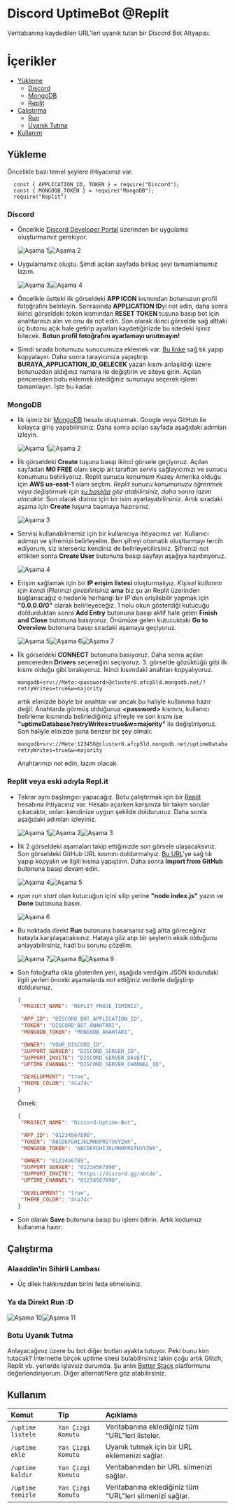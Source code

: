 # Discord UptimeBot @Replit

Veritabanına kaydedilen URL'leri uyanık tutan bir Discord Bot Altyapısı.

# İçerikler

- [Yükleme](./README.md#yükleme)
  - [Discord](./README.md#discord)
  - [MongoDB](./README.md#mongodb)
  - [Replit](./README.md#replit-veya-eski-adıyla-replit)
- [Çalıştırma](./README.md#çalıştırma)
  - [Run](./README.md#alaaddinin-sihirli-lambası)
  - [Uyanık Tutma](./README.md#botu-uyanık-tutma)
- [Kullanım](./README.md#kullanım)

## Yükleme

Öncelikle bazı temel şeylere ihtiyacımız var.

```JS
  const { APPLICATION_ID, TOKEN } = require("Discord");
  const { MONGODB_TOKEN } = require("MongoDB");
  require("Replit")
```

### Discord

- Öncelikle [Discord Developer Portal](https://discord.com/developers/applications) üzerinden bir uygulama oluşturmamız gerekiyor.  

  ![Aşama 1](https://media.discordapp.net/attachments/851228914848366602/1156758069678706798/discord_1.png?ex=65162267&is=6514d0e7&hm=fb7128d1b6bc94ba0b35946aebbd95ee54e15017189b1de43aec9f9017c782a7&=&width=1292&height=671)![Aşama 2](https://media.discordapp.net/attachments/851228914848366602/1156758070005870614/discord_2.png?ex=65162267&is=6514d0e7&hm=fa3204d32c5c5fa3885329111eb5c1b2c1374cc663cc1f7369ac669eba62fc5e&=&width=1292&height=671)
- Uygulamamız oluştu. Şimdi açılan sayfada birkaç şeyi tamamlamamız lazım.

  ![Aşama 3](https://media.discordapp.net/attachments/851228914848366602/1156766945736130623/discord_3.png?ex=65162aab&is=6514d92b&hm=2275e8565527bddef05ab30d1642c3ab0d6ca069561c2f65788e65f990a5e760&=&width=1295&height=671)![Aşama 4](https://media.discordapp.net/attachments/851228914848366602/1156766946163961926/discord_4.png?ex=65162aab&is=6514d92b&hm=6f9e7c8d8cd8de54cce3e8ca1304b25c83b4744df13e19bd3906e2552f7df2aa&=&width=1292&height=671)
- Öncelikle üstteki ilk görseldeki **APP ICON** kısmından botunuzun profil fotoğrafını belirleyin. Sonrasında **APPLICATION ID**yi not edin, daha sonra ikinci görseldeki token kısmından **RESET TOKEN** tuşuna basıp bot için anahtarınızı alın ve onu da not edin. Son olarak ikinci görselde sağ alttaki üç butonu açık hale getirip ayarları kaydetiğinizde bu sitedeki işiniz bitecek. **Botun profil fotoğrafını ayarlamayı unutmayın!**
- Şimdi sırada botumuzu sunucumuza eklemek var. [Bu linke](https://discord.com/oauth2/authorize?client_id=BURAYA_APPLICATION_ID_GELECEK&scope=bot&permissions=8) sağ tık yapıp kopyalayın. Daha sonra tarayıcınıza yapıştırıp **BURAYA_APPLICATION_ID_GELECEK** yazan kısmı anlaşıldığı üzere botunuzdan aldığınız numara ile değiştirin ve siteye girin. Açılan pencereden botu eklemek istediğiniz sunucuyu seçerek işlemi tamamlayın. İşte bu kadar.

### MongoDB

- İlk işimiz bir [MongoDB](https://account.mongodb.com/account/register) hesabı oluşturmak. Google veya GitHub ile kolayca giriş yapabilirsiniz. Daha sonra açılan sayfada aşağıdaki adımları izleyin. 

  ![Aşama 1](https://media.discordapp.net/attachments/851228914848366602/1156926480102735943/mongo_1.png?ex=6516bf3f&is=65156dbf&hm=326d0387d4ffdc08f2e4bc7ba79df6bd12b13a898866d19b7b21ca77ba52536e&=&width=1292&height=671)![Aşama 2](https://media.discordapp.net/attachments/851228914848366602/1156926480413102080/mongo_2.png?ex=6516bf3f&is=65156dbf&hm=c541673edb8ad8ca5d3b35c403f2c92fad41c973528329ef7857106fdbb48d67&=&width=1292&height=671)
- İlk görseldeki **Create** tuşuna basıp ikinci görsele geçiyoruz. Açılan sayfadan **M0 FREE** olanı seçip alt taraftan servis sağlayıcımızı ve sunucu konumunu belirliyoruz. Replit sunucu konumum Kuzey Amerika olduğu için **AWS us-east-1** olanı seçtim. *Replit sunucu konumunuzu öğrenmek veya değiştirmek için [şu başlığa](https://ask.replit.com/t/how-can-i-switch-the-location-of-my-replit-server/18645) göz atabilirsiniz, daha sonra lazım olacaktır.* Son olarak diziniz için bir isim ayarlayabilirsiniz. Artık sıradaki aşama için **Create** tuşuna basmaya hazırsınız.
  
  ![Aşama 3](https://media.discordapp.net/attachments/851228914848366602/1156936658625765438/mongo_3.png?ex=6516c8ba&is=6515773a&hm=06eb2c187bf2bb59ed3337441d0f5cead01c8e92550c0163465d95a8b6704489&=&width=1292&height=671)
- Servisi kullanabilmemiz için bir kullanıcıya ihtiyacımız var. Kullanıcı adımızı ve şifremizi belirleyelim. Ben şifreyi otomatik oluşlturmayı tercih ediyorum, siz isterseniz kendiniz de belirleyebilirsiniz. Şifrenizi not ettikten sonra **Create User** butonuna basıp sayfayı aşağıya kaydırıyoruz.

  ![Aşama 4](https://media.discordapp.net/attachments/851228914848366602/1156936658915184670/mongo_4.png?ex=6516c8ba&is=6515773a&hm=df12a5f1de957ba94f747de14ae48da097a3b29cb23d76bbec8d8c5006ae476d&=&width=1292&height=671)
- Erişim sağlamak için bir **IP erişim listesi** oluşturmalıyız. *Kişisel kullanım için kendi IPlerinizi girebilirisiniz* **ama** biz şu an Replit üzerinden bağlanacağız o nedenle herhangi bir IP'den erişilebilir yapmak için **"0.0.0.0/0"** olarak belirleyeceğiz. 1 nolu okun gösterdiği kutucuğu doldurduktan sonra **Add Entry** butonuna basıp aktif hale gelen **Finish and Close** butonuna basıyoruz. Önümüze gelen kutucuktaki **Go to Overview** butonuna basıp sıradaki aşamaya geçiyoruz.
 
  ![Aşama 5](https://media.discordapp.net/attachments/851228914848366602/1156946262097133650/mongo_5.png?ex=6516d1ab&is=6515802b&hm=a527730207360342efb3beea3e59b60f1a401585dee0f7e50521e60410966132&=&width=1292&height=671)![Aşama 6](https://media.discordapp.net/attachments/851228914848366602/1156946262344601620/mongo_6.png?ex=6516d1ab&is=6515802b&hm=fb14a7b4971766e95368d0ba87f808674be78ce8e6222217c292de30c320b292&=&width=1292&height=671)![Aşama 7](https://media.discordapp.net/attachments/851228914848366602/1156947802576916510/mongo_7.png?ex=6516d31b&is=6515819b&hm=8925c90a0c0a86cba3eb1a6910eae274edd02924449d3d1511251eb1bbfddfa8&=&width=1292&height=671)
- İlk görseldeki **CONNECT** butonuna basıyoruz. Daha sonra açılan pencereden **Drivers** seçeneğini seçiyoruz. 3. görselde gözüktüğü gibi ilk kısmı olduğu gibi bırakıyoruz. İkinci kısımdaki anahtarı kopyalıyoruz.
  ```
  mongodb+srv://Mete:<password>@cluster0.afcp5ld.mongodb.net/?retryWrites=true&w=majority
  ```
  artık elimizde böyle bir anahtar var ancak bu haliyle kullanıma hazır değil. Anahtarda görmüş olduğunuz **\<password\>** kısmını, kullanıcı belirleme kısmında belirlediğimiz şifreyle ve son kısmı ise **"uptimeDatabase?retryWrites=true&w=majority"** ile değiştiriyoruz. Son haliyle elinizde şuna benzer bir şey olmalı:
  ```
  mongodb+srv://Mete:123456@cluster0.afcp5ld.mongodb.net/uptimeDatabase?retryWrites=true&w=majority
  ```
  Anahtarınızı not edin, lazım olacak.

### Replit veya eski adıyla Repl.it

- Tekrar aynı başlangıcı yapacağız. Botu çalıştırmak için bir [Replit](https://replit.com/signup) hesabına ihtiyacınız var. Hesabı açarken karşınıza bir takım sorular çıkacaktır, onları kendinize uygun şekilde doldurunuz. Daha sonra aşağıdaki adımları izleyiniz.

  ![Aşama 1](https://media.discordapp.net/attachments/851228914848366602/1157084001119510640/replit_1.png?ex=651751f3&is=65160073&hm=eec3fe449ee728c891a90dd7cc03433717f025763b010e4a203d99cb5aaffa1b&=&width=945&height=468)![Aşama 2](https://media.discordapp.net/attachments/851228914848366602/1157084001987739679/replit_2.png?ex=651751f3&is=65160073&hm=9ec4d344bb705e27ca5fdc0aa1c852c39c1204ddf8f124f51891b10dd5c6dcd7&=&width=945&height=468)![Aşama 3](https://media.discordapp.net/attachments/851228914848366602/1157084001400537159/replit_3.png?ex=651751f3&is=65160073&hm=c8d427083255a52923c6143d14dabb4774ba4943ecdded4a961ae62f288ab2de&=&width=945&height=468)
- İlk 2 görseldeki aşamaları takip ettiğinizde son görsele ulaşacaksınız. Son görseldeki GitHub URL kısmını doldurmalıyız. [Bu URL](https://github.com/metehansenyer/Discord-Uptime-Bot.git)'ye sağ tık yapıp kopyalın ve ilgili kısma yapıştırın. Daha sonra **Import from GitHub** butonuna basıp devam edin.
  
  ![Aşama 4](https://media.discordapp.net/attachments/851228914848366602/1157084002260373504/replit_4.png?ex=651751f3&is=65160073&hm=9c5633125d92b43241d2c9ed364f5fe4f7444965d8fa4c8deabb404e6112ad1a&=&width=945&height=468)![Aşama 5](https://media.discordapp.net/attachments/851228914848366602/1157084001685741608/replit_5.png?ex=651751f3&is=65160073&hm=500b10baedcf69a533ebe976e419e19ba1bba55286306cead33495349e6b159c&=&width=945&height=468)
- *npm run start* olan kutucuğun içini silip yerine **"node index.js"** yazın ve **Done** butonuna basın.

  ![Aşama 6](https://media.discordapp.net/attachments/851228914848366602/1157084002629468210/replit_6.png?ex=651751f3&is=65160073&hm=2538aad32f8ac9b5938b3f6dd2058455d2fb2f5597ecb31ab237e78eefc4fa00&=&width=945&height=468)
- Bu noktada direkt **Run** butonuna basarsanız sağ altta göreceğiniz hatayla karşılaşacaksınız. Hataya göz atıp bir şeylerin eksik olduğunu anlayabilirsiniz, hadi bu sorunu çözelim.

  ![Aşama 7](https://media.discordapp.net/attachments/851228914848366602/1157094787019718778/replit_7.png?ex=65175bff&is=65160a7f&hm=774f964285b4b165fbdbb3cee179de6dc802ab7645b9a145178a220c0dab41dd&=&width=945&height=468)![Aşama 8](https://media.discordapp.net/attachments/851228914848366602/1157094787330101290/replit_8.png?ex=65175bff&is=65160a7f&hm=9a507f47581ff46e854b71299386e709c4567f238fd829ae9494907d21ab08bd&=&width=945&height=468)![Aşama 9](https://media.discordapp.net/attachments/851228914848366602/1157096279294361621/replit_9.png?ex=65175d62&is=65160be2&hm=5a2df6dfec7a703a6bef9ae70040948651ee96eb54ff1760674e4f45b5550984&=&width=945&height=468)
- Son fotoğrafta okla gösterilen yeri, aşağıda verdiğim JSON kodundaki ilgili yerleri önceki aşamalarda not ettiğiniz verilerle değiştirip doldurunuz.
  ```JSON
  {
   "PROJECT_NAME": "REPLIT_PROJE_İSMİNİZ",
  
   "APP_ID": "DİSCORD_BOT_APPLICATION_ID",
   "TOKEN": "DİSCORD_BOT_ANAHTARI",
   "MONGODB_TOKEN": "MONG0DB_ANAHTARI",

   "OWNER": "YOUR_DISCORD_ID",
   "SUPPORT_SERVER": "DISCORD_SERVER_ID",
   "SUPPORT_INVITE": "DISCORD_SERVER_DAVETİ",
   "UPTİME_CHANNEL": "DISCORD_SERVER_CHANNEL_ID",

   "DEVELOPMENT": "true",
   "THEME_COLOR": "4ca74c"
  }
  ```
  Örnek:
  ```JSON
  {
   "PROJECT_NAME": "Discord-Uptime-Bot",
  
   "APP_ID": "01234567890",
   "TOKEN": "ABCDEFGHIJKLMNOPRSTUVYZWX",
   "MONGODB_TOKEN": "ABCDEFGHIJKLMNOPRSTUVYZWX",

   "OWNER": "0123456789",
   "SUPPORT_SERVER": "01234567890",
   "SUPPORT_INVITE": "https://discord.gg/abcde",
   "UPTİME_CHANNEL": "01234567890",

   "DEVELOPMENT": "true",
   "THEME_COLOR": "4ca74c"
  }
  ```
-  Son olarak **Save** butonuna basıp bu işlemi bitirin. Artık kodumuz kullanıma hazır.

## Çalıştırma

### Alaaddin'in Sihirli Lambası

- Üç dilek hakkınızdan birini feda etmelisiniz.

### Ya da Direkt Run :D

  ![Aşama 10](https://media.discordapp.net/attachments/851228914848366602/1157108070720225281/replit_10.png?ex=6517685e&is=651616de&hm=b00d9bda5b869997a94797ea9aea394b23c5c9c83ed6fceeaf0b70767258c673&=&width=1353&height=671)![Aşama 11](https://media.discordapp.net/attachments/851228914848366602/1157108071219335188/replit_11.png?ex=6517685e&is=651616de&hm=7e6457f3a62e21d0eadc31cd57614f6b179ad10fc9c32106f602745423009f9d&=&width=1355&height=671)

### Botu Uyanık Tutma

Anlayacağınız üzere bu bot diğer botları ayakta tutuyor. Peki bunu kim tutacak? İnternette birçok uptime sitesi bulabilirsiniz lakin çoğu artık Glitch, Replit vb. yerlerde işlevsiz durumda. Şu anlık [Better Stack](https://betterstack.com/) platformunu değerlendiriyorum. Diğer alternatiflere göz atabilirsiniz.

## Kullanım

| Komut | Tip     | Açıklama                |
| :-------- | :------- | :------------------------- |
| `/uptime listele` | `Yan Çizgi Komutu` | Veritabanına eklediğiniz tüm "URL"leri listeler. |
| `/uptime ekle` | `Yan Çizgi Komutu` | Uyanık tutmak için bir URL eklemenizi sağlar. |
| `/uptime kaldır` | `Yan Çizgi Komutu` | Veritabanından bir URL silmenizi sağlar. |
| `/uptime temizle` | `Yan Çizgi Komutu` | Veritabanına eklediğiniz tüm "URL"leri silmenizi sağlar. |
